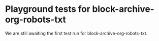 # Playground tests for block-archive-org-robots-txt
We are still awaiting the first test run for block-archive-org-robots-txt.
